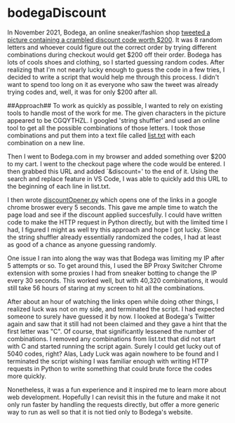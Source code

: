 # bodegaDiscount

In November 2021, Bodega, an online sneaker/fashion shop [tweeted a picture containing a crambled discount code worth $200](https://twitter.com/bodega/status/1455624553418403844). It was 8 random letters and whoever could figure out the correct order by trying different combinations during checkout would get $200 off their order. Bodega has lots of cools shoes and clothing, so I started guessing random codes. After realizing that I'm not nearly lucky enough to guess the code in a few tries, I decided to write a script that would help me through this process. I didn't want to spend too long on it as everyone who saw the tweet was already trying codes and, well, it was for only $200 after all. 

##Approach##
To work as quickly as possible, I wanted to rely on existing tools to handle most of the work for me. The given characters in the picture appeared to be CGQYTHZL. I googled 'string shuffler' and used an online tool to get all the possible combinations of those letters. I took those combinations and put them into a text file called [list.txt](list.txt) with each combination on a new line. 

Then I went to Bodega.com in my browser and added something over $200 to my cart. I went to the checkout page where the code would be entered. I then grabbed this URL and added `&discount=' to the end of it. Using the search and replace feature in VS Code, I was able to quickly add this URL to the beginning of each line in list.txt. 

I then wrote [discountOpener.py](discountOpener.py) which opens one of the links in a google chrome broswer every 5 seconds. This gave me ample time to watch the page load and see if the discount applied succesfully. I could have written code to make the HTTP request in Python directly, but with the limited time I had, I figured I might as well try this approach and hope I got lucky. Since the string shuffler already essentially randomized the codes, I had at least as good of a chance as anyone guessing randomly. 

One issue I ran into along the way was that Bodega was limiting my IP after 5 attempts or so. To get around this, I used the BP Proxy Switcher Chrome extension with some proxies I had from sneaker botting to change the IP every 30 seconds. This worked well, but with 40,320 combinations, it would still take 56 hours of staring at my screen to hit all the combinations.

After about an hour of watching the links open while doing other things, I realized luck was not on my side, and terminated the script. I had expected someone to surely have guessed it by now. I looked at Bodega's Twitter again and saw that it still had not been claimed and they gave a hint that the first letter was "C". Of course, that significantly lessened the number of combinations. I removed any combinations from list.txt that did not start with C and started running the script again. Surely I could get lucky out of 5040 codes, right? Alas, Lady Luck was again nowhere to be found and I terminated the script wishing I was familiar enough with writing HTTP requests in Python to write something that could brute force the codes more quickly.

Nonetheless, it was a fun experience and it inspired me to learn more about web development. Hopefully I can revisit this in the future and make it not only run faster by handling the requests directly, but offer a more generic way to run as well so that it is not tied only to Bodega's website. 
